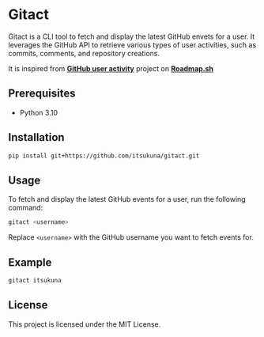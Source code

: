 # Gitact

Gitact is a CLI tool to fetch and display the latest GitHub envets for a user. It leverages the GitHub API to retrieve various types of user activities, such as commits, comments, and repository creations.

It is inspired from **[GitHub user activity](https://roadmap.sh/projects/github-user-activity)** project on **[Roadmap.sh](https://roadmap.sh/)**

## Prerequisites

- Python 3.10

## Installation

```sh
pip install git+https://github.com/itsukuna/gitact.git
```

## Usage

To fetch and display the latest GitHub events for a user, run the following command:

```sh
gitact <username>
```

Replace `<username>` with the GitHub username you want to fetch events for.

## Example

```sh
gitact itsukuna
```

## License

This project is licensed under the MIT License.
